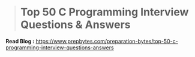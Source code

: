 > # Top 50 C Programming Interview Questions & Answers

**Read Blog :** https://www.prepbytes.com/preparation-bytes/top-50-c-programming-interview-questions-answers
